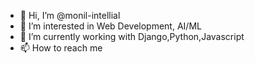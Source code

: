 - 👋 Hi, I’m @monil-intellial
- 👀 I’m interested in Web Development, AI/ML
- 🌱 I’m currently working with Django,Python,Javascript
- 📫 How to reach me 

<!---
monil-intellial/monil-intellial is a ✨ special ✨ repository because its `README.md` (this file) appears on your GitHub profile.
You can click the Preview link to take a look at your changes.
--->
